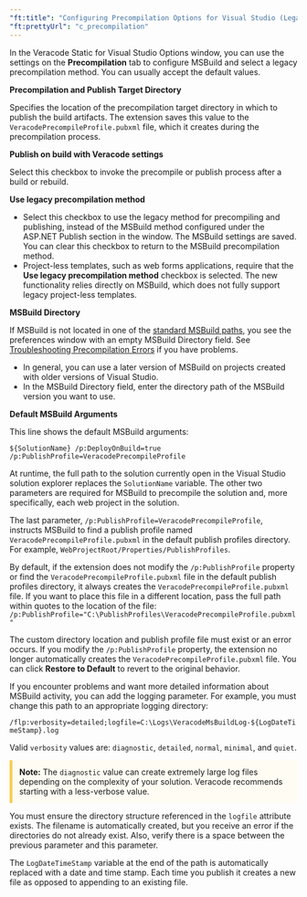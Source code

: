 ```yaml
---
"ft:title": "Configuring Precompilation Options for Visual Studio (Legacy)"
"ft:prettyUrl": "c_precompilation"
---
```

In the Veracode Static for Visual Studio Options window, you can use the settings on the **Precompilation** tab to configure MSBuild and select a legacy precompilation method. You can usually accept the default values.

**Precompilation and Publish Target Directory**

Specifies the location of the precompilation target directory in which to publish the build artifacts. The extension saves this value to the `VeracodePrecompileProfile.pubxml` file, which it creates during the precompilation process.

**Publish on build with Veracode settings**

Select this checkbox to invoke the precompile or publish process after a build or rebuild.

**Use legacy precompilation method**

- Select this checkbox to use the legacy method for precompiling and publishing, instead of the MSBuild method configured under the ASP.NET Publish section in the window. The MSBuild settings are saved. You can clear this checkbox to return to the MSBuild precompilation method.
- Project-less templates, such as web forms applications, require that the **Use legacy precompilation method** checkbox is selected. The new functionality relies directly on MSBuild, which does not fully support legacy project-less templates.

**MSBuild Directory**

If MSBuild is not located in one of the [standard MSBuild paths](https://docs.veracode.com/r/c_msbuild_paths), you see the preferences window with an empty MSBuild Directory field. See [Troubleshooting Precompilation Errors](https://docs.veracode.com/r/c_comp_troubleshoot) if you have problems.

 - In general, you can use a later version of MSBuild on projects created with older versions of Visual Studio.
 - In the MSBuild Directory field, enter the directory path of the MSBuild version you want to use.

**Default MSBuild Arguments**

This line shows the default MSBuild arguments:

```
${SolutionName} /p:DeployOnBuild=true /p:PublishProfile=VeracodePrecompileProfile
```

At runtime, the full path to the solution currently open in the Visual Studio solution explorer replaces the `SolutionName` variable. The other two parameters are required for MSBuild to precompile the solution and, more specifically, each web project in the solution.

The last parameter, `/p:PublishProfile=VeracodePrecompileProfile`, instructs MSBuild to find a publish profile named `VeracodePrecompileProfile.pubxml` in the default publish profiles directory. For example, `WebProjectRoot/Properties/PublishProfiles`.

By default, if the extension does not modify the `/p:PublishProfile` property or find the `VeracodePrecompileProfile.pubxml` file in the default publish profiles directory, it always creates the `VeracodePrecompileProfile.pubxml` file. If you want to place this file in a different location, pass the full path within quotes to the location of the file: `/p:PublishProfile="C:\PublishProfiles\VeracodePrecompileProfile.pubxml"`

The custom directory location and publish profile file must exist or an error occurs. If you modify the `/p:PublishProfile` property, the extension no longer automatically creates the `VeracodePrecompileProfile.pubxml` file. You can click **Restore to Default** to revert to the original behavior.

If you encounter problems and want more detailed information about MSBuild activity, you can add the logging parameter. For example, you must change this path to an appropriate logging directory:

`/flp:verbosity=detailed;logfile=C:\Logs\VeracodeMsBuildLog-${LogDateTimeStamp}.log`

Valid `verbosity` values are: `diagnostic`, `detailed`, `normal`, `minimal`, and `quiet`.

<p style="background-color:#FFFCF3; padding: 12px; border-left: 5px solid #F7CD55;">
<b>Note:</b> The <code>diagnostic</code> value can create extremely large log files depending on the complexity of your solution. Veracode recommends starting with a less-verbose value.</p>

You must ensure the directory structure referenced in the `logfile` attribute exists. The filename is automatically created, but you receive an error if the directories do not already exist. Also, verify there is a space between the previous parameter and this parameter.

The `LogDateTimeStamp` variable at the end of the path is automatically replaced with a date and time stamp. Each time you publish it creates a new file as opposed to appending to an existing file.